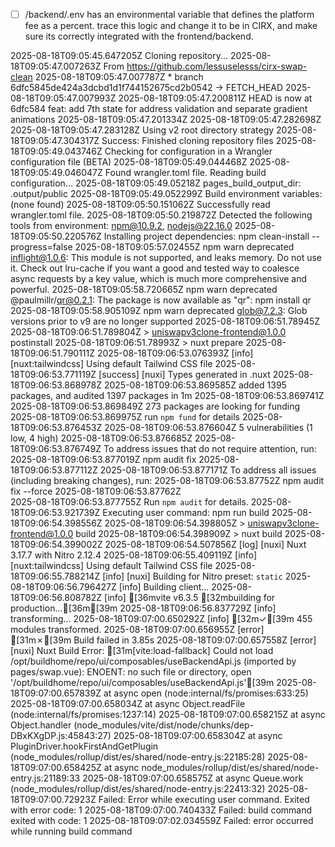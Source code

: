 - [ ] /backend/.env has an environmental variable that defines the platform fee as a percent. trace this logic and change it to be in CIRX, and make sure its correctly integrated with the frontend/backend. 

2025-08-18T09:05:45.647205Z	Cloning repository...
2025-08-18T09:05:47.007263Z	From https://github.com/lessuselesss/cirx-swap-clean
2025-08-18T09:05:47.007787Z	 * branch            6dfc5845de424a3dcbd1d1f744152675cd2b0542 -> FETCH_HEAD
2025-08-18T09:05:47.007993Z	
2025-08-18T09:05:47.200811Z	HEAD is now at 6dfc584 feat: add 7th state for address validation and separate gradient animations
2025-08-18T09:05:47.201334Z	
2025-08-18T09:05:47.282698Z	
2025-08-18T09:05:47.283128Z	Using v2 root directory strategy
2025-08-18T09:05:47.304317Z	Success: Finished cloning repository files
2025-08-18T09:05:49.043746Z	Checking for configuration in a Wrangler configuration file (BETA)
2025-08-18T09:05:49.044468Z	
2025-08-18T09:05:49.046047Z	Found wrangler.toml file. Reading build configuration...
2025-08-18T09:05:49.05218Z	pages_build_output_dir: .output/public
2025-08-18T09:05:49.052299Z	Build environment variables: (none found)
2025-08-18T09:05:50.151062Z	Successfully read wrangler.toml file.
2025-08-18T09:05:50.219872Z	Detected the following tools from environment: npm@10.9.2, nodejs@22.16.0
2025-08-18T09:05:50.220576Z	Installing project dependencies: npm clean-install --progress=false
2025-08-18T09:05:57.02455Z	npm warn deprecated inflight@1.0.6: This module is not supported, and leaks memory. Do not use it. Check out lru-cache if you want a good and tested way to coalesce async requests by a key value, which is much more comprehensive and powerful.
2025-08-18T09:05:58.720665Z	npm warn deprecated @paulmillr/qr@0.2.1: The package is now available as "qr": npm install qr
2025-08-18T09:05:58.905109Z	npm warn deprecated glob@7.2.3: Glob versions prior to v9 are no longer supported
2025-08-18T09:06:51.78945Z	
2025-08-18T09:06:51.789804Z	> uniswapv3clone-frontend@1.0.0 postinstall
2025-08-18T09:06:51.78993Z	> nuxt prepare
2025-08-18T09:06:51.790111Z	
2025-08-18T09:06:53.076393Z	[info] [nuxt:tailwindcss] Using default Tailwind CSS file
2025-08-18T09:06:53.771119Z	[success] [nuxi] Types generated in .nuxt
2025-08-18T09:06:53.868978Z	
2025-08-18T09:06:53.869585Z	added 1395 packages, and audited 1397 packages in 1m
2025-08-18T09:06:53.869741Z	
2025-08-18T09:06:53.869849Z	273 packages are looking for funding
2025-08-18T09:06:53.869975Z	  run `npm fund` for details
2025-08-18T09:06:53.876453Z	
2025-08-18T09:06:53.876604Z	5 vulnerabilities (1 low, 4 high)
2025-08-18T09:06:53.876685Z	
2025-08-18T09:06:53.876749Z	To address issues that do not require attention, run:
2025-08-18T09:06:53.877019Z	  npm audit fix
2025-08-18T09:06:53.877112Z	
2025-08-18T09:06:53.877171Z	To address all issues (including breaking changes), run:
2025-08-18T09:06:53.87752Z	  npm audit fix --force
2025-08-18T09:06:53.87762Z	
2025-08-18T09:06:53.877755Z	Run `npm audit` for details.
2025-08-18T09:06:53.921739Z	Executing user command: npm run build
2025-08-18T09:06:54.398556Z	
2025-08-18T09:06:54.398805Z	> uniswapv3clone-frontend@1.0.0 build
2025-08-18T09:06:54.398909Z	> nuxt build
2025-08-18T09:06:54.399002Z	
2025-08-18T09:06:54.507856Z	[log] [nuxi] Nuxt 3.17.7 with Nitro 2.12.4
2025-08-18T09:06:55.409119Z	[info] [nuxt:tailwindcss] Using default Tailwind CSS file
2025-08-18T09:06:55.788214Z	[info] [nuxi] Building for Nitro preset: `static`
2025-08-18T09:06:56.796427Z	[info] Building client...
2025-08-18T09:06:56.808782Z	[info] [36mvite v6.3.5 [32mbuilding for production...[36m[39m
2025-08-18T09:06:56.837729Z	[info] transforming...
2025-08-18T09:07:00.650292Z	[info] [32m✓[39m 455 modules transformed.
2025-08-18T09:07:00.656955Z	[error] [31m✗[39m Build failed in 3.85s
2025-08-18T09:07:00.657558Z	[error] [nuxi] Nuxt Build Error: [31m[vite:load-fallback] Could not load /opt/buildhome/repo/ui/composables/useBackendApi.js (imported by pages/swap.vue): ENOENT: no such file or directory, open '/opt/buildhome/repo/ui/composables/useBackendApi.js'[39m
2025-08-18T09:07:00.657839Z	  at async open (node:internal/fs/promises:633:25)
2025-08-18T09:07:00.658034Z	  at async Object.readFile (node:internal/fs/promises:1237:14)
2025-08-18T09:07:00.658215Z	  at async Object.handler (node_modules/vite/dist/node/chunks/dep-DBxKXgDP.js:45843:27)
2025-08-18T09:07:00.658304Z	  at async PluginDriver.hookFirstAndGetPlugin (node_modules/rollup/dist/es/shared/node-entry.js:22185:28)
2025-08-18T09:07:00.658425Z	  at async node_modules/rollup/dist/es/shared/node-entry.js:21189:33
2025-08-18T09:07:00.658575Z	  at async Queue.work (node_modules/rollup/dist/es/shared/node-entry.js:22413:32)
2025-08-18T09:07:00.72923Z	Failed: Error while executing user command. Exited with error code: 1
2025-08-18T09:07:00.740433Z	Failed: build command exited with code: 1
2025-08-18T09:07:02.034559Z	Failed: error occurred while running build command